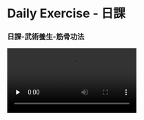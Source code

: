 # Daily Exercise - 日課


### 日課-武術養生-筋骨功法
<!--more-->

<video src="https://drive.google.com/uc?export=download&id=13YhjZUaWS_n4ETv7l_zEjwh0LONMeVDj" preload="none" loop controls></video>


